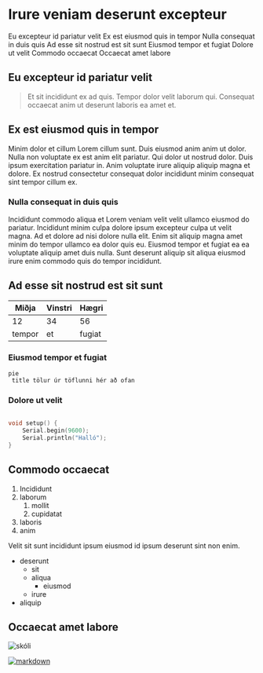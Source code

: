 # Irure veniam deserunt excepteur

Eu excepteur id pariatur velit
Ex est eiusmod quis in tempor
Nulla consequat in duis quis
Ad esse sit nostrud est sit sunt
Eiusmod tempor et fugiat
Dolore ut velit
Commodo occaecat
Occaecat amet labore

## Eu excepteur id pariatur velit

> Et sit incididunt ex ad quis. Tempor dolor velit laborum qui. Consequat occaecat anim ut deserunt laboris ea amet et.

## Ex est eiusmod quis in tempor

Minim dolor et cillum Lorem cillum sunt. Duis eiusmod anim anim ut dolor. Nulla non voluptate ex est anim elit pariatur. Qui dolor ut nostrud dolor. Duis ipsum exercitation pariatur in. Anim voluptate irure aliquip aliquip magna et dolore. Ex nostrud consectetur consequat dolor incididunt minim consequat sint tempor cillum ex.

### Nulla consequat in duis quis

Incididunt commodo aliqua et Lorem veniam velit velit ullamco eiusmod do pariatur. Incididunt minim culpa dolore ipsum excepteur culpa ut velit magna. Ad et dolore ad nisi dolore nulla elit. Enim sit aliquip magna amet minim do tempor ullamco ea dolor quis eu. Eiusmod tempor et fugiat ea ea voluptate aliquip amet duis nulla. Sunt deserunt aliquip sit aliqua eiusmod irure enim commodo quis do tempor incididunt.

## Ad esse sit nostrud est sit sunt

| Miðja | Vinstri | Hægri | 
|-------|---------|-------|
| 12 | 34 | 56 | 
| tempor | et | fugiat |

### Eiusmod tempor et fugiat

```mermaid
pie
 title tölur úr töflunni hér að ofan
```

### Dolore ut velit
```c++

void setup() {
    Serial.begin(9600);
    Serial.println("Halló");
}
```

## Commodo occaecat

1. Incididunt
2. laborum
    1. mollit
    2. cupidatat
3. laboris
4. anim

Velit sit sunt incididunt ipsum eiusmod id ipsum deserunt sint non enim.

* deserunt 
  - sit
  - aliqua
    * eiusmod
  - irure
* aliquip

## Occaecat amet labore
![skóli](https://tskoli.is/wp-content/uploads/2019/06/skolavorduholt-595x440.jpg)

[![markdown](https://i.ytimg.com/vi/HUBNt18RFbo/maxresdefault.jpg)](https://www.youtube.com/watch?v=HUBNt18RFbo)
